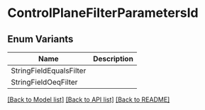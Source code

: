 # ControlPlaneFilterParametersId

## Enum Variants

| Name | Description |
|---- | -----|
| StringFieldEqualsFilter |  |
| StringFieldOeqFilter |  |

[[Back to Model list]](../README.md#documentation-for-models) [[Back to API list]](../README.md#documentation-for-api-endpoints) [[Back to README]](../README.md)


